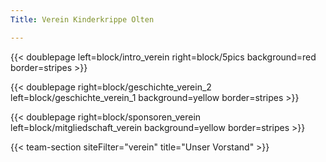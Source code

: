 ```yaml
---
Title: Verein Kinderkrippe Olten

---
```



{{< doublepage left=block/intro_verein right=block/5pics background=red border=stripes >}}

{{< doublepage right=block/geschichte_verein_2  left=block/geschichte_verein_1 background=yellow border=stripes >}}

{{< doublepage right=block/sponsoren_verein left=block/mitgliedschaft_verein background=yellow border=stripes >}}

{{< team-section siteFilter="verein" title="Unser Vorstand" >}}
